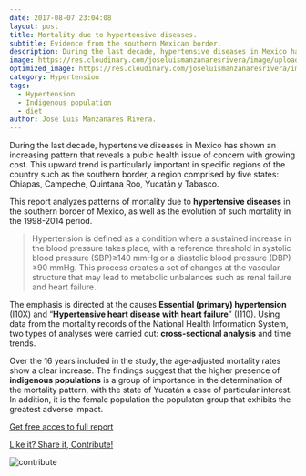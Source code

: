 ```yaml
---
date: 2017-08-07 23:04:08
layout: post
title: Mortality due to hypertensive diseases. 
subtitle: Evidence from the southern Mexican border. 
description: During the last decade, hypertensive diseases in Mexico has shown an increasing pattern that reveals a pubic health issue of concern with growing cost.
image: https://res.cloudinary.com/joseluismanzanaresrivera/image/upload/v1585364305/images_a0e0a5.jpg
optimized_image: https://res.cloudinary.com/joseluismanzanaresrivera/image/upload/v1585364305/images_a0e0a5.jpg
category: Hypertension 
tags:
  - Hypertension
  - Indigenous population
  - diet
author: José Luis Manzanares Rivera.
---
```




During the last decade, hypertensive diseases in Mexico has shown an increasing pattern that reveals a pubic health issue of concern with growing cost. This upward trend is particularly important in specific regions of the country such as the southern border, a region comprised by five states:  Chiapas, Campeche, Quintana Roo, Yucatán y Tabasco. 

This report analyzes patterns of mortality due to **hypertensive diseases** in the southern border of Mexico, as well as the evolution of such mortality in the 1998-2014 period. 


> Hypertension is defined as a condition where a sustained increase in the blood pressure takes place, with a reference threshold in systolic blood pressure (SBP)≥140 mmHg or a diastolic blood pressure (DBP) ≥90 mmHg. This process creates a set of changes at the vascular structure that may lead to metabolic unbalances such as renal failure and heart failure.


The emphasis is directed at the causes **Essential (primary) hypertension** (I10X) and “**Hypertensive heart disease with heart failure**” (I110). Using data from the mortality records of the National Health Information System, two types of analyses were carried out: **cross-sectional analysis** and time trends. 

Over the 16 years included in the study, the age-adjusted mortality rates show a clear increase. The findings suggest that the higher presence of **indigenous populations** is a group of importance in the determination of the mortality pattern, with the state of Yucatán a case of particular interest. 
In addition, it is the female population the populaton group that exhibits the greatest adverse impact.

[Get free acces to full report](https://www.scielosp.org/article/scol/2017.v13n4/647-662/)


[Like it? Share it, Contribute!](https://www.paypal.com/cgi-bin/webscr?cmd=_s-xclick&hosted_button_id=LJ35ZPFKW82VN&source=url)

![contribute](https://res.cloudinary.com/joseluismanzanaresrivera/image/upload/v1585791798/C%C3%B3digo_QR_z5gc74.png)
